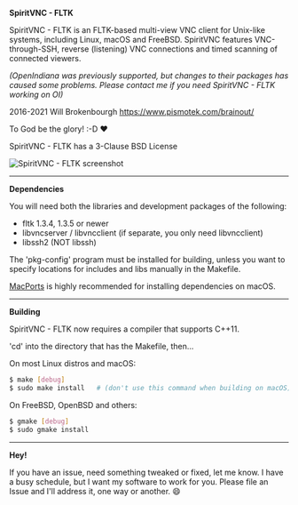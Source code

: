__SpiritVNC - FLTK__

SpiritVNC - FLTK is an FLTK-based multi-view VNC client for Unix-like systems, including Linux, macOS and FreeBSD.
SpiritVNC features VNC-through-SSH, reverse (listening) VNC connections and timed scanning of
connected viewers.

_(OpenIndiana was previously supported, but changes to their packages has caused some problems.  Please contact me if you need SpiritVNC - FLTK working on OI)_

2016-2021 Will Brokenbourgh
https://www.pismotek.com/brainout/

To God be the glory! :-D :heart:

SpiritVNC - FLTK has a 3-Clause BSD License

![SpiritVNC - FLTK screenshot](https://www.pismotek.com/media/spiritvnc-fltk-2020-11.png)



- - - -

__Dependencies__

You will need both the libraries and development packages of the following:
- fltk 1.3.4, 1.3.5 or newer
- libvncserver / libvncclient (if separate, you only need libvncclient)
- libssh2 (NOT libssh)

The 'pkg-config' program must be installed for building, unless you want to specify locations for includes and libs manually in the Makefile.

[MacPorts](https://www.macports.org) is highly recommended for installing dependencies on macOS.


- - -

__Building__

SpiritVNC - FLTK now requires a compiler that supports C++11.

'cd' into the directory that has the Makefile, then...

On most Linux distros and macOS:
```sh
$ make [debug]
$ sudo make install   # (don't use this command when building on macOS)
```

On FreeBSD, OpenBSD and others:
```sh
$ gmake [debug]
$ sudo gmake install
```
- - -

__Hey!__

If you have an issue, need something tweaked or fixed, let me know.  I have a busy schedule, but I want my software to work for you.  Please file an Issue and I'll address it, one way or another. :smile:
